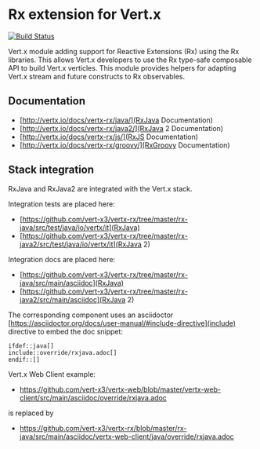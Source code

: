 # Rx extension for Vert.x

[![Build Status](https://vertx.ci.cloudbees.com/buildStatus/icon?job=vert.x3-rx)](https://vertx.ci.cloudbees.com/view/vert.x-3/job/vert.x3-rx/)

Vert.x module adding support for Reactive Extensions (Rx) using the Rx libraries. This
allows Vert.x developers to use the Rx type-safe composable API to build Vert.x verticles.
This module provides helpers for adapting Vert.x stream and future constructs to Rx observables.

## Documentation

* [http://vertx.io/docs/vertx-rx/java/](RxJava Documentation)
* [http://vertx.io/docs/vertx-rx/java2/](RxJava 2 Documentation)
* [http://vertx.io/docs/vertx-rx/js/](RxJS Documentation)
* [http://vertx.io/docs/vertx-rx/groovy/](RxGroovy Documentation)

## Stack integration

RxJava and RxJava2 are integrated with the Vert.x stack.

Integration tests are placed here:

* [https://github.com/vert-x3/vertx-rx/tree/master/rx-java/src/test/java/io/vertx/it](RxJava)
* [https://github.com/vert-x3/vertx-rx/tree/master/rx-java2/src/test/java/io/vertx/it](RxJava 2)

Integration docs are placed here:

* [https://github.com/vert-x3/vertx-rx/tree/master/rx-java/src/main/asciidoc](RxJava)
* [https://github.com/vert-x3/vertx-rx/tree/master/rx-java2/src/main/asciidoc](RxJava 2)

The corresponding component uses an asciidoctor [https://asciidoctor.org/docs/user-manual/#include-directive](include) directive
to embed the doc snippet:

```
ifdef::java[]
include::override/rxjava.adoc[]
endif::[]
```

Vert.x Web Client example:

* https://github.com/vert-x3/vertx-web/blob/master/vertx-web-client/src/main/asciidoc/override/rxjava.adoc

is replaced by

* https://github.com/vert-x3/vertx-rx/blob/master/rx-java/src/main/asciidoc/vertx-web-client/java/override/rxjava.adoc
